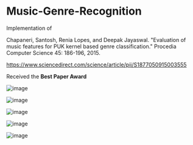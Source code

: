 # Music-Genre-Recognition
 
Implementation of

Chapaneri, Santosh, Renia Lopes, and Deepak Jayaswal. "Evaluation of music features for PUK kernel based genre classification." Procedia Computer Science 45: 186-196, 2015.

https://www.sciencedirect.com/science/article/pii/S1877050915003555

Received the **Best Paper Award**

![image](https://user-images.githubusercontent.com/17112412/208899521-b762d87e-9051-48c3-812a-e72e0db04d33.png)

![image](https://user-images.githubusercontent.com/17112412/208899581-98a6d588-5c3f-4159-ad1a-17b331eb6c62.png)

![image](https://user-images.githubusercontent.com/17112412/208899618-bc2309d7-f611-4c8d-b4d4-c9ca37a5e3af.png)

![image](https://user-images.githubusercontent.com/17112412/208899737-2375730f-61ad-460e-8da4-6284cfb05402.png)

![image](https://user-images.githubusercontent.com/17112412/208899770-6bf66b4a-69ba-438b-ad71-978bac6af9f8.png)

